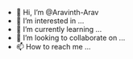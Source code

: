 - 👋 Hi, I’m @Aravinth-Arav
- 👀 I’m interested in ...
- 🌱 I’m currently learning ...
- 💞️ I’m looking to collaborate on ...
- 📫 How to reach me ...

<!---
Aravinth-Arav/Aravinth-Arav is a ✨ special ✨ repository because its `README.md` (this file) appears on your GitHub profile.
You can click the Preview link to take a look at your changes.
--->
